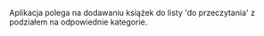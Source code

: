 Aplikacja polega na dodawaniu książek do listy 'do przeczytania' z podziałem na odpowiednie kategorie.